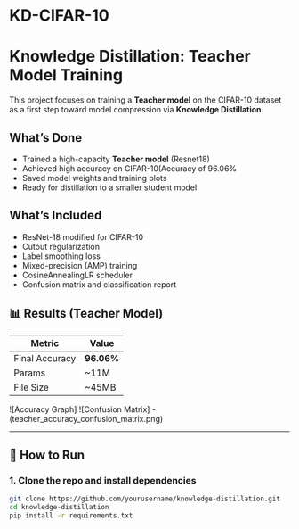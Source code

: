 # KD-CIFAR-10
#  Knowledge Distillation: Teacher Model Training

This project focuses on training a **Teacher model** on the CIFAR-10 dataset as a first step toward model compression via **Knowledge Distillation**.

##  What’s Done

- Trained a high-capacity **Teacher model** (Resnet18)
- Achieved high accuracy on CIFAR-10(Accuracy of 96.06%
- Saved model weights and training plots
- Ready for distillation to a smaller student model

## What’s Included

- ResNet-18 modified for CIFAR-10
- Cutout regularization
- Label smoothing loss
- Mixed-precision (AMP) training
- CosineAnnealingLR scheduler
- Confusion matrix and classification report

## 📊 Results (Teacher Model)

| Metric          | Value     |
|-----------------|-----------|
| Final Accuracy  | **96.06%** |
| Params          | ~11M      |
| File Size       | ~45MB     |

![Accuracy Graph] ![Confusion Matrix] - (teacher_accuracy_confusion_matrix.png)

---

## 🚀 How to Run

### 1. Clone the repo and install dependencies

```bash
git clone https://github.com/yourusername/knowledge-distillation.git
cd knowledge-distillation
pip install -r requirements.txt
